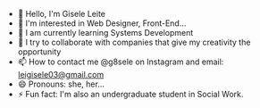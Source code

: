 - 👋 Hello, I'm Gisele Leite
- 👀 I'm interested in Web Designer, Front-End...
- 🌱 I am currently learning Systems Development
- 💞️ I try to collaborate with companies that give my creativity the opportunity
- 📫 How to contact me @g8sele on Instagram and email: leigisele03@gmail.com
- 😄 Pronouns: she, her...
- ⚡ Fun fact: I'm also an undergraduate student in Social Work.
